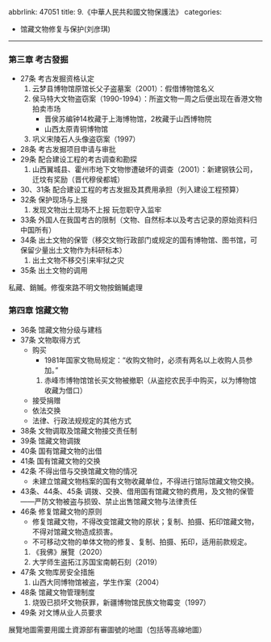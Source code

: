 abbrlink: 47051
title: 9.《中華人民共和國文物保護法》
categories:
  - 馆藏文物修复与保护(刘彦琪)
---
### 第三章 考古發掘

- 27条 考古发掘资格认定
    1. 云梦县博物馆原馆长父子盗墓案（2001）：假借博物馆名义
    2. 侯马特大文物盗窃案（1990-1994）：所盗文物一周之后便出现在香港文物拍卖市场
        - 晋侯苏编钟14枚藏于上海博物馆，2枚藏于山西博物院
        - 山西太原青铜博物馆
    3. 巩义宋陵石人头像盗窃案（1997）
- 28条 考古发掘项目申请与审批
- 29条 配合建设工程的考古调查和勘探
    1. 山西翼城县、霍州市地下文物惨遭破坏的调查（2001）：新建钢铁公司，迁坟有奖励（晋代穆侯都城）
- 30、31条 配合建设工程的考古发掘及其费用承担（列入建设工程预算）
- 32条 保护现场与上报
    1. 发现文物出土现场不上报 玩忽职守入监牢
- 33条  外国人在我国考古的限制（文物、自然标本以及考古记录的原始资料归中国所有）
- 34条 出土文物的保管（移交文物行政部门或规定的国有博物馆、图书馆，可保留少量出土文物作为科研标本）
    1. 出土文物不移交引来牢狱之灾
- 35条 出土文物的调用

私藏、銷贓。修復來路不明文物按銷贓處理

### 第四章 馆藏文物

- 36条 馆藏文物分级与建档
- 37条 文物取得方式
    - 购买
        - 1981年国家文物局规定：“收购文物时，必须有两名以上收购人员参加。”
        1. 赤峰市博物馆馆长买文物被撤职（从盗挖农民手中购买，以为博物馆收藏为借口）
    - 接受捐赠
    - 依法交换
    - 法律、行政法规规定的其他方式
- 38条 文物调取及馆藏文物接交责任制
- 39条 馆藏文物调拨
- 40条 国有馆藏文物的出借
- 41条 国有馆藏文物的交换
- 42条 不得出借与交换馆藏文物的情况
    - 未建立馆藏文物档案的国有文物收藏单位，不得进行馆际馆藏文物交换。
- 43条、44条、45条 调拨、交换、借用国有馆藏文物的费用，及文物的保管——严防文物被盗与损毁、禁止出售馆藏文物与法律责任
- 46条 修复馆藏文物的原则
    - 修复馆藏文物，不得改变馆藏文物的原状；复制、拍摄、拓印馆藏文物，不得对馆藏文物造成损害。
    - 不可移动文物的单体文物的修复、复制、拍摄、拓印，适用前款规定。 
    1. 《我佛》展覽（2020）
    2. 大学师生盗拓江苏国宝南朝石刻（2019）
- 47条 文物库房安全措施
    1. 山西大同博物馆被盗，学生作案（2004）
- 48条 馆藏文物管理制度
    1. 烧毁已损坏文物获罪，新疆博物馆民族文物霉变（1997）
- 49条 对文博从业人员要求

展覽地圖需要用國土資源部有審圖號的地圖（包括等高線地圖）